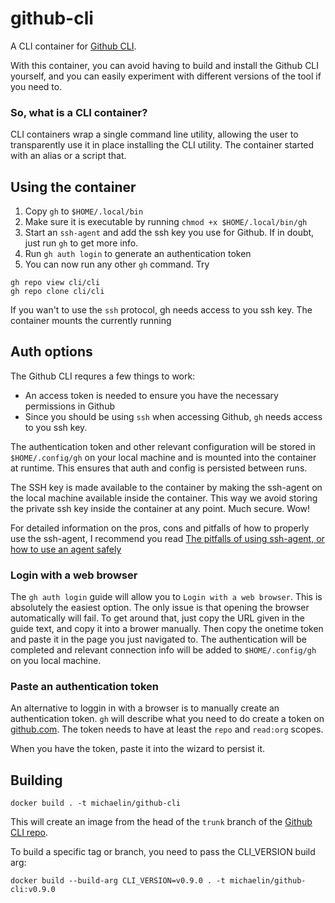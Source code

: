 # github-cli
A CLI container for [Github CLI](https://github.com/cli/cli).

With this container, you can avoid having to build and install the Github CLI yourself, and you can easily experiment with different versions of the tool if you need to.

### So, what is a CLI container?

CLI containers wrap a single command line utility, allowing the user to transparently use it in place installing the CLI utility. The container started with an alias or a script that.

## Using the container

1. Copy `gh` to `$HOME/.local/bin`
2. Make sure it is executable by running `chmod +x $HOME/.local/bin/gh`
3. Start an `ssh-agent` and add the ssh key you use for Github. If in doubt, just run `gh` to get more info.
4. Run `gh auth login` to generate an authentication token 
5. You can now run any other `gh` command. Try
```
gh repo view cli/cli
gh repo clone cli/cli
```

If you wan't to use the `ssh` protocol, gh needs access to you ssh key. The container mounts the currently running 

## Auth options

The Github CLI requres a few things to work:
- An access token is needed to ensure you have the necessary permissions in Github
- Since you should be using `ssh` when accessing Github, `gh` needs access to you ssh key.

The authentication token and other relevant configuration will be stored in `$HOME/.config/gh` on your local machine
and is mounted into the container at runtime. This ensures that auth and config is persisted between runs.

The SSH key is made available to the container by making the ssh-agent on the local machine available inside the container.
This way we avoid storing the private ssh key inside the container at any point. Much secure. Wow!

For detailed information on the pros, cons and pitfalls of how to properly use the ssh-agent, I recommend you read
[The pitfalls of using ssh-agent, or how to use an agent safely](http://rabexc.org/posts/pitfalls-of-ssh-agents)

### Login with a web browser

The `gh auth login` guide will allow you to `Login with a web browser`. This is absolutely the easiest option.
The only issue is that opening the browser automatically will fail. To get around that, just copy the URL given
in the guide text, and copy it into a brower manually. Then copy the onetime token and paste it in the page you
just navigated to. The authentication will be completed and relevant connection info will be added to `$HOME/.config/gh`
on you local machine.

### Paste an authentication token

An alternative to loggin in with a browser is to manually create an authentication token.
`gh` will describe what you need to do create a token on [github.com](https://github.com/settings/tokens).
The token needs to have at least the `repo` and `read:org` scopes.

When you have the token, paste it into the wizard to persist it.


## Building

```
docker build . -t michaelin/github-cli
```
This will create an image from the head of the `trunk` branch of the [Github CLI repo](https://github.com/cli/cli.git).

To build a specific tag or branch, you need to pass the CLI_VERSION build arg:

```
docker build --build-arg CLI_VERSION=v0.9.0 . -t michaelin/github-cli:v0.9.0
```